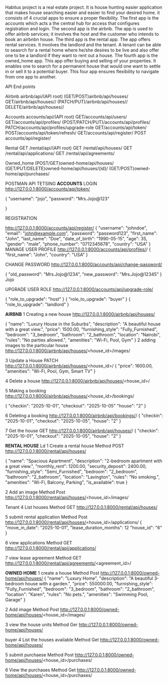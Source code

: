 Habitus project is a real estate project. It is house hunting easier application that makes house searching easier and easier to find your desired home.
it consists of 4 crucial apps to ensure a proper flexibility. The first app is the accounts which acts a the central hub for access that configures registration and login. The second app is the airbnb. The app is used to offer airbnb services; it involves the host and the customer who intends to book an airbnbn house. The third app is the rental app. The app offers rental services. It involves the landlord and the tenant. A tenant can be able to seasrch for a rental home where he/she desires to be live and also offer one to be a landlord if they want to rent out a house. The fourth app is the owned_home app. This app offer buying and selling of your properties. It enables one to search for a permanent house that would one want to settle in or sell it to a potential buyer. This four app ensures flexibility to navigate from one app to another.


API End points

AIrbnb
airbnb/api/(API root)
(GET/POST)airbnb/api/houses/
GET/airbnb/api/houses/<id>/
(PATCH/PUT)/airbnb/api/houses/<id>/
DELETE/airbnb/api/houses/<id>/

Accounts
accounts/api/(API root)
GET/accounts/api/users/
GET/accounts/api/profiles/
(POST/PATCH/PUT)/accounts/api/profiles/<id> 
PATCH/accounts/api/profiles/upgrade-role
GET/accounts/api/token/
POST/accounts/api/token/refresh/
GET/accounts/api/register/
POST accounts/api/register/

Rental
GET /rental/api/(API root)
GET /rental/api/houses/
GET /rental/api/applications/
GET /rental/api/agreements/

Owned_home
(POST/GET)owned-home/api/houses/
(GET/PUT/DELETE)owned-home/api/houses/{id}/
(GET/POST)owned-home/api/purchases/



POSTMAN API TETSING
**ACCOUNTS**
LOGIN
http://127.0.0.1:8000/accounts/api/token/

{
    "username": "jojo",
    "password": "Mrs.Jojo@123"

}

REGISTRATION

http://127.0.0.1:8000/accounts/api/register/
{
    "username": "johndoe",
    "email": "john@example.com",
    "password": "password123",
    "first_name": "John",
    "last_name": "Doe",
    "date_of_birth": "1990-05-15",
    "age": 35,
    "gender": "male",
    "phone_number": "0712345678",
    "country": "USA"
}
MANAGE USER PROFILE
http://127.0.0.1:8000/accounts/api/profiles/<id>/
{
    "first_name": "John",
    "country": "USA"
}

CHANGE PASSWORD
http://127.0.0.1:8000/accounts/api/change-password/

{
    "old_password": "Mrs.Jojo@1234",
    "new_password": "Mrs.Jojo@12345"
}
Jojo

UPGRADE USER ROLE
http://127.0.0.1:8000/accounts/api/upgrade-role/

{
    "role_to_upgrade": "host"
}
{
    "role_to_upgrade": "buyer"
}
{
    "role_to_upgrade": "landlord"
}


**AIRBNB**
1 Creating a new house
http://127.0.0.1:8000/airbnb/api/houses/

{
    "name": "Luxury House in the Suburbs",
    "description": "A beautiful house with a great view.",
    "price": 1500.00,
    "furnishing_style": "Fully_Furnished",
    "bedroom": "3_bedroom",
    "bathroom": "2_bathroom",
    "location": "Nairobi",
    "rules": "No parties allowed.",
    "amenities": "Wi-Fi, Pool, Gym"
}
2 adding images to the particular house
http://127.0.0.1:8000/airbnb/api/houses/<house_id>/images/

3 Update a House 
PATCH
http://127.0.0.1:8000/airbnb/api/houses/<house_id>/
{
    "price": 1600.00,
    "amenities": "Wi-Fi, Pool, Gym, Smart TV"
}

4 Delete a house
 http://127.0.0.1:8000/airbnb/api/houses/<house_id>/


5 Making a booking
http://127.0.0.1:8000/airbnb/api/houses/<house_id>/bookings/

{
    "checkin": "2025-10-01",
    "checkout": "2025-10-05"
    "house": "2"
}

6 Deleting a booking
http://127.0.0.1:8000/airbnb/api/bookings/<booking id>/
{
    "checkin": "2025-10-01",
    "checkout": "2025-10-05",
    "house": "2"
}

7 Get the house
GET
 http://127.0.0.1:8000/airbnb/api/houses/<house id>/
 {
    "checkin": "2025-10-01",
    "checkout": "2025-10-05",
    "house": "2"
 }


**RENTAL HOUSE**
Ld
1 Create a rental house
Method POST
http://127.0.0.1:8000/rental/api/houses/

{
    "name": "Spacious Apartment",
    "description": "2-bedroom apartment with a great view.",
    "monthly_rent": 1200.00,
    "security_deposit": 2400.00,
    "furnishing_style": "Semi_Furnished",
    "bedroom": "2_bedroom",
    "bathroom": "2_bathroom",
    "location": "Lavington",
    "rules": "No smoking.",
    "amenities": "Wi-Fi, Balcony, Parking",
    "is_available": true
}

2 Add an image
Method Post
http://127.0.0.1:8000/rental/api/houses/<house_id>/images/


Tenant
4 List houses
Method GET
http://127.0.0.1:8000/rental/api/houses/

5 submit rental application
Method Post
http://127.0.0.1:8000/rental/api/houses/<house_id>/applications/
{
    "move_in_date": "2025-10-01",
    "lease_duration_months": 12
    "house_id": "6"
}

6 view applications
Method GET
http://127.0.0.1:8000/rental/api/applications/

7 view lease agreement
Method GET
http://127.0.0.1:8000/rental/api/agreements/<agreement_id>/


**OWNED HOME**
1 create a house
Method Post
http://127.0.0.1:8000/owned-home/api/houses/
{
    "name": "Luxury Home",
    "description": "A beautiful 3-bedroom house with a garden.",
    "price": 550000.00,
    "furnishing_style": "Fully_Furnished",
    "bedroom": "3_bedroom",
    "bathroom": "2_bathroom",
    "location": "Karen",
    "rules": "No pets.",
    "amenities": "Swimming Pool, Garage"
}

2 Add image
Method Post
http://127.0.0.1:8000/owned-home/api/houses/<house_id>/images/

3 view the house units
Method Ger
http://127.0.0.1:8000/owned-home/api/houses/

buyer
4 List the houses available
Method Get
 http://127.0.0.1:8000/owned-home/api/houses/

 5 submit purchaese
 Method Post
 http://127.0.0.1:8000/owned-home/api/houses/<house_id>/purchases/

 6 View the purchases
 Method Get
 http://127.0.0.1:8000/owned-home/api/houses/<house_id>/purchases/
